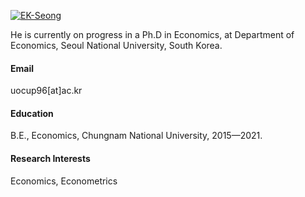 

[![EK-Seong](https://img.shields.io/badge/EK_Seong-GitHub-blue)](https://github.com/EK-Seong)

He is currently on progress in a Ph.D in Economics, at Department of Economics, Seoul National University, South Korea.

#### Email
uocup96[at]ac.kr

#### Education
B.E., Economics, Chungnam National University, 2015—2021.

#### Research Interests
Economics, Econometrics

